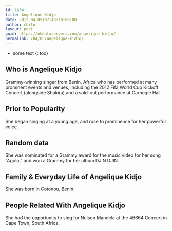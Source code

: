 ```yaml
---
id: 1634
title: Angelique Kidjo
date: 2012-04-05T07:49:10+00:00
author: chito
layout: post
guid: https://ukdataservers.com/angelique-kidjo/
permalink: /04/05/angelique-kidjo/
---
```


* some text
{: toc}


## Who is  Angelique Kidjo
                  
                  
                  
Grammy-winning singer from Benin, Africa who has performed at many prominent events and venues, including the 2012 Fifa World Cup Kickoff Concert (alongside Shakira) and a sold-out performance at Carnegie Hall.
                  
                
                
                
## Prior to Popularity 
                  
                  
                  
She began singing at a young age, and rose to prominence for her powerful voice.
                  
                
                
                
## Random data 
                  
                  
                  
She was nominated for a Grammy award for the music video for her song &#8220;Agolo,&#8221; and won a Grammy for her album DJIN DJIN.
                  
                
                
                
## Family & Everyday Life of Angelique Kidjo
                  
                  
                  
She was born in Cotonou, Benin.
                  
                
                
                
## People Related With  Angelique Kidjo
                  
                  
                  
She had the opportunity to sing for Nelson Mandela at the 46664 Concert in Cape Town, South Africa.
                  
                
              
            
          
          
          
    
    
  
